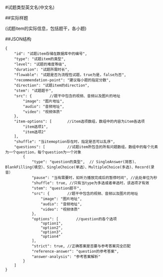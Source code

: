 #试题类型英文名(中文名)

##实际样题

(试题item的实际信息，包括题干，各小题)

##JSON结构

	{
		"id": "试题item存储在数据库中的编号",						
		"type": "试题item的类型",			
		"level": "试题的难度等级",						
		"duration": "试题所需时长",					
		"flowable": "试题是否为流程性试题，true为是，false为否",				
		"recommendation-point": "建议每小题的指定分数",		
		"direction": "试题item的direction",
		"stem": "试题题干",
		"src": { 		//题干中包含的视频、音频以及图片的地址
			"image": "图片地址",
			"audio": "音频地址",
			"video": "视频体质"
		},
		"item-options": [ 		//item选项数组，数组中的内容为item各选项
			"item选项1",			
			"item选项2"
		],
		"shuffle": "当itemoption存在时，指定是否可以乱序",
		"questions": [			//试题item所包含的所有问题数组，数组中的每个元素为一个question，每个question为一个对象
			{
				"type": "question的类型",	// SingleAnswer(简答)、BlankFilling(填空）、SingleChoice(单选）、MultipleChoice(多选)、Record(录音）
				"pause": "当有需要时，如听力播放完成后的暂停时间", //此处单位为秒
				"shuffle": true, //只有当type为多选或者单选时，该选项才有效			
				"stem": "question题干",	
				"src": { 		//题干中包含的视频、音频以及图片的地址
					"image": "图片地址",
					"audio": "音频地址",
					"video": "视频体质"
				},		
				"options": [		//question的各个选项
					"option1",
					"option2",
					"option3",
					"option4"
				],
				"strict": true,	//正确答案是否要与参考答案完全匹配
				"reference-answer": "question的参考答案",		
				"answer-analysis": "参考答案解析"
			}
		]
	}
